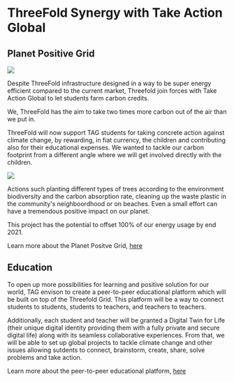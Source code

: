 # ThreeFold Synergy with Take Action Global 

## Planet Positive Grid 

![](img/threefold__carbon_neutral1.png)

Despite ThreeFold infrastructure designed in a way to be super energy efficient compared to the current market, Threefold join forces with Take Action Global to let students farm carbon credits. 

We, ThreeFold has the aim to take two times more carbon out of the air than we put in. 

ThreeFold will now support TAG students for taking concrete action against climate change, by rewarding, in fiat currency, the children and contributing also for their educational expenses. We wanted to tackle our carbon footprint from a different angle where we will get involved directly with the children. 

![](img/Circle.png.png)

Actions such planting different types of trees according to the environment biodiversity and the carbon absorption rate, cleaning up the waste plastic in the community's neighboordhood or on beaches. Even a small effort can have a tremendous positive impact on our planet. 

This project has the potential to offset 100% of our energy usage by end 2021. 

Learn more about the Planet Positve Grid, [here](planet_positive_grid)

## Education 

To open up more possibilities for learning and positive solution for our world, TAG envison to create a peer-to-peer educational platform which will be built on top of the Threefold Grid. This platform will be a way to connect students to students, students to teachers, and teachers to teachers. 

Additionally, each student and teacher will be granted a Digital Twin for Life (their unique digital identity providing them with a fully private and secure digital life) along with its seamless collaborative experiences. From that, we will be able to set up global projects to tackle climate change and other issues allowing sutdents to connect, brainstorm, create, share, solve problems and take action. 

Learn more about the peer-to-peer educational platform, [here](educational_platform)


